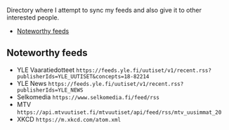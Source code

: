 <!-- @format -->

Directory where I attempt to sync my feeds and also give it to other
interested people.

<!-- editorconfig-checker-disable -->
<!-- prettier-ignore-start -->

<!-- START doctoc generated TOC please keep comment here to allow auto update -->
<!-- DON'T EDIT THIS SECTION, INSTEAD RE-RUN doctoc TO UPDATE -->

- [Noteworthy feeds](#noteworthy-feeds)

<!-- END doctoc generated TOC please keep comment here to allow auto update -->

<!-- prettier-ignore-end -->
<!-- editorconfig-checker-enable -->

## Noteworthy feeds

- YLE Vaaratiedotteet
  `https://feeds.yle.fi/uutiset/v1/recent.rss?publisherIds=YLE_UUTISET&concepts=18-82214`
- YLE News `https://feeds.yle.fi/uutiset/v1/recent.rss?publisherIds=YLE_NEWS`
- Selkomedia `https://www.selkomedia.fi/feed/rss`
- MTV `https://api.mtvuutiset.fi/mtvuutiset/api/feed/rss/mtv_uusimmat_20`
- XKCD `https://m.xkcd.com/atom.xml`
